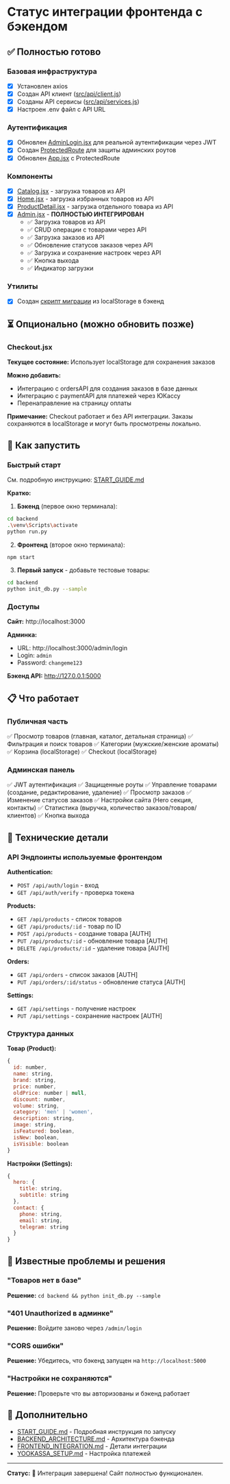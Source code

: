 # Статус интеграции фронтенда с бэкендом

## ✅ Полностью готово

### Базовая инфраструктура
- [x] Установлен axios
- [x] Создан API клиент ([src/api/client.js](src/api/client.js))
- [x] Созданы API сервисы ([src/api/services.js](src/api/services.js))
- [x] Настроен .env файл с API URL

### Аутентификация
- [x] Обновлен [AdminLogin.jsx](src/pages/AdminLogin.jsx) для реальной аутентификации через JWT
- [x] Создан [ProtectedRoute](src/components/ProtectedRoute.jsx) для защиты админских роутов
- [x] Обновлен [App.jsx](src/App.jsx) с ProtectedRoute

### Компоненты
- [x] [Catalog.jsx](src/pages/Catalog.jsx) - загрузка товаров из API
- [x] [Home.jsx](src/pages/Home.jsx) - загрузка избранных товаров из API
- [x] [ProductDetail.jsx](src/pages/ProductDetail.jsx) - загрузка отдельного товара из API
- [x] [Admin.jsx](src/pages/Admin.jsx) - **ПОЛНОСТЬЮ ИНТЕГРИРОВАН**
  - ✅ Загрузка товаров из API
  - ✅ CRUD операции с товарами через API
  - ✅ Загрузка заказов из API
  - ✅ Обновление статусов заказов через API
  - ✅ Загрузка и сохранение настроек через API
  - ✅ Кнопка выхода
  - ✅ Индикатор загрузки

### Утилиты
- [x] Создан [скрипт миграции](src/utils/migrateData.js) из localStorage в бэкенд

## ⏳ Опционально (можно обновить позже)

### Checkout.jsx
**Текущее состояние:** Использует localStorage для сохранения заказов

**Можно добавить:**
- Интеграцию с ordersAPI для создания заказов в базе данных
- Интеграцию с paymentAPI для платежей через ЮКассу
- Перенаправление на страницу оплаты

**Примечание:** Checkout работает и без API интеграции. Заказы сохраняются в localStorage и могут быть просмотрены локально.

## 🚀 Как запустить

### Быстрый старт

См. подробную инструкцию: [START_GUIDE.md](START_GUIDE.md)

**Кратко:**

1. **Бэкенд** (первое окно терминала):
```bash
cd backend
.\venv\Scripts\activate
python run.py
```

2. **Фронтенд** (второе окно терминала):
```bash
npm start
```

3. **Первый запуск** - добавьте тестовые товары:
```bash
cd backend
python init_db.py --sample
```

### Доступы

**Сайт:** http://localhost:3000

**Админка:**
- URL: http://localhost:3000/admin/login
- Login: `admin`
- Password: `changeme123`

**Бэкенд API:** http://127.0.0.1:5000

## 📋 Что работает

### Публичная часть
✅ Просмотр товаров (главная, каталог, детальная страница)
✅ Фильтрация и поиск товаров
✅ Категории (мужские/женские ароматы)
✅ Корзина (localStorage)
✅ Checkout (localStorage)

### Админская панель
✅ JWT аутентификация
✅ Защищенные роуты
✅ Управление товарами (создание, редактирование, удаление)
✅ Просмотр заказов
✅ Изменение статусов заказов
✅ Настройки сайта (Hero секция, контакты)
✅ Статистика (выручка, количество заказов/товаров/клиентов)
✅ Кнопка выхода

## 📝 Технические детали

### API Эндпоинты используемые фронтендом

**Authentication:**
- `POST /api/auth/login` - вход
- `GET /api/auth/verify` - проверка токена

**Products:**
- `GET /api/products` - список товаров
- `GET /api/products/:id` - товар по ID
- `POST /api/products` - создание товара [AUTH]
- `PUT /api/products/:id` - обновление товара [AUTH]
- `DELETE /api/products/:id` - удаление товара [AUTH]

**Orders:**
- `GET /api/orders` - список заказов [AUTH]
- `PUT /api/orders/:id/status` - обновление статуса [AUTH]

**Settings:**
- `GET /api/settings` - получение настроек
- `PUT /api/settings` - сохранение настроек [AUTH]

### Структура данных

**Товар (Product):**
```javascript
{
  id: number,
  name: string,
  brand: string,
  price: number,
  oldPrice: number | null,
  discount: number,
  volume: string,
  category: 'men' | 'women',
  description: string,
  image: string,
  isFeatured: boolean,
  isNew: boolean,
  isVisible: boolean
}
```

**Настройки (Settings):**
```javascript
{
  hero: {
    title: string,
    subtitle: string
  },
  contact: {
    phone: string,
    email: string,
    telegram: string
  }
}
```

## 🐛 Известные проблемы и решения

### "Товаров нет в базе"
**Решение:** `cd backend && python init_db.py --sample`

### "401 Unauthorized в админке"
**Решение:** Войдите заново через `/admin/login`

### "CORS ошибки"
**Решение:** Убедитесь, что бэкенд запущен на `http://localhost:5000`

### "Настройки не сохраняются"
**Решение:** Проверьте что вы авторизованы и бэкенд работает

## 📖 Дополнительно

- [START_GUIDE.md](START_GUIDE.md) - Подробная инструкция по запуску
- [BACKEND_ARCHITECTURE.md](BACKEND_ARCHITECTURE.md) - Архитектура бэкенда
- [FRONTEND_INTEGRATION.md](FRONTEND_INTEGRATION.md) - Детали интеграции
- [YOOKASSA_SETUP.md](YOOKASSA_SETUP.md) - Настройка платежей

---

**Статус:** 🎉 Интеграция завершена! Сайт полностью функционален.
